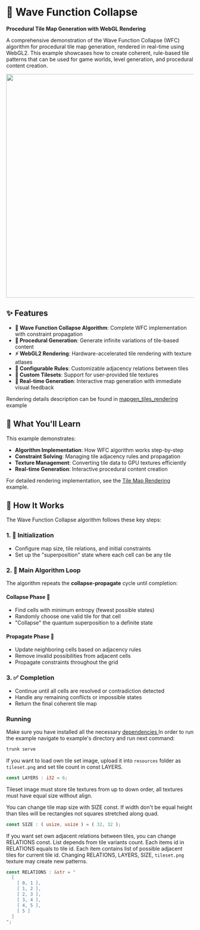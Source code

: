 # 🌊 Wave Function Collapse

**Procedural Tile Map Generation with WebGL Rendering**

A comprehensive demonstration of the Wave Function Collapse (WFC) algorithm for procedural tile map generation, rendered in real-time using WebGL2. This example showcases how to create coherent, rule-based tile patterns that can be used for game worlds, level generation, and procedural content creation.

<p align="center">
  <img src="./showcase.png" width="600px">
</p>

## ✨ Features

- **🔄 Wave Function Collapse Algorithm**: Complete WFC implementation with constraint propagation
- **🎲 Procedural Generation**: Generate infinite variations of tile-based content  
- **⚡ WebGL2 Rendering**: Hardware-accelerated tile rendering with texture atlases
- **🧩 Configurable Rules**: Customizable adjacency relations between tiles
- **🎨 Custom Tilesets**: Support for user-provided tile textures
- **🔧 Real-time Generation**: Interactive map generation with immediate visual feedback

Rendering details description can be found in [ mapgen_tiles_rendering ]( ../mapgen_tiles_rendering/readme.md ) example

## 🎯 What You'll Learn

This example demonstrates:
- **Algorithm Implementation**: How WFC algorithm works step-by-step
- **Constraint Solving**: Managing tile adjacency rules and propagation
- **Texture Management**: Converting tile data to GPU textures efficiently
- **Real-time Generation**: Interactive procedural content creation

For detailed rendering implementation, see the [Tile Map Rendering](../mapgen_tiles_rendering/README.md) example.

## 🔬 How It Works

The Wave Function Collapse algorithm follows these key steps:

### 1. 🎯 **Initialization**
- Configure map size, tile relations, and initial constraints
- Set up the "superposition" state where each cell can be any tile

### 2. 🔄 **Main Algorithm Loop**
The algorithm repeats the **collapse-propagate** cycle until completion:

#### **Collapse Phase** 🎲
- Find cells with minimum entropy (fewest possible states)
- Randomly choose one valid tile for that cell
- "Collapse" the quantum superposition to a definite state

#### **Propagate Phase** 📡  
- Update neighboring cells based on adjacency rules
- Remove invalid possibilities from adjacent cells
- Propagate constraints throughout the grid

### 3. ✅ **Completion**
- Continue until all cells are resolved or contradiction detected
- Handle any remaining conflicts or impossible states
- Return the final coherent tile map

### Running

Make sure you have installed all the necessary [ dependencies ]( ../../../module/min/minwebgl/readme.md )
In order to run the example navigate to example's directory and run next command:
``` bash
trunk serve
```
If you want to load own tile set image, upload it into `resources` folder as `tileset.png` and set tile count in const LAYERS. 

``` rust
const LAYERS : i32 = 6;
```

Tileset image must store tile textures from up to down order, all textures must have equal size without align.

You can change tile map size with SIZE const. If width don't be equal height than tiles will be rectangles not squares stretched along quad. 

``` rust
const SIZE : ( usize, usize ) = ( 32, 32 );
```

If you want set own adjacent relations between tiles, you can change RELATIONS const. List depends from tile variants count. Each items id in RELATIONS equals to tile id. Each item contains list of possible adjacent tiles for current tile id. Changing RELATIONS, LAYERS, SIZE, `tileset.png` texture may create new patterns. 

``` rust
const RELATIONS : &str = "
  [
    [ 0, 1 ],
    [ 1, 2 ],
    [ 2, 3 ],
    [ 3, 4 ],
    [ 4, 5 ],
    [ 5 ]
  ]
";
```